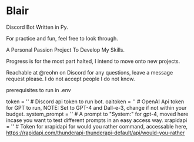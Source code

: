 # Blair
Discord Bot Written in Py.

For practice and fun, feel free to look through.

A Personal Passion Project To Develop My Skills.

Progress is for the most part halted, I intend to move onto new projects.

Reachable at @reohn on Discord for any questions, leave a message request please. I do not accept people I do not know.

prerequisites to run in .env

token = ''           # Discord api token to run bot.
oaitoken = ''        # OpenAI Api token for GPT to run, NOTE: Set to GPT-4 and Dall-e-3, change if not within your budget.
system_prompt = ''   # A prompt to "System:" for gpt-4, moved here incase you want to test different prompts in an easy access way.
xrapidapi = ''       # Token for xrapidapi for would you rather command, accessable here, https://rapidapi.com/thunderapi-thunderapi-default/api/would-you-rather

